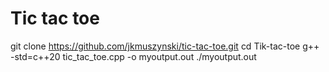 # Tic tac toe
git clone https://github.com/jkmuszynski/tic-tac-toe.git
cd Tik-tac-toe
g++ -std=c++20 tic_tac_toe.cpp -o myoutput.out
./myoutput.out



